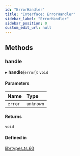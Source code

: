 ```yaml
---
id: "ErrorHandler"
title: "Interface: ErrorHandler"
sidebar_label: "ErrorHandler"
sidebar_position: 0
custom_edit_url: null
---
```


## Methods

### handle

▸ **handle**(`error`): `void`

#### Parameters

| Name | Type |
| :------ | :------ |
| `error` | `unknown` |

#### Returns

`void`

#### Defined in

[lib/types.ts:60](https://github.com/nartc/mapper/blob/3ff1b7bf/packages/core/src/lib/types.ts#L60)
